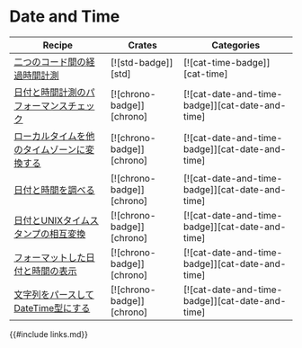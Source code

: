# Date and Time

| Recipe | Crates | Categories |
|--------|--------|------------|
| [二つのコード間の経過時間計測][ex-measure-elapsed-time] | [![std-badge]][std] | [![cat-time-badge]][cat-time] |
| [日付と時間計測のパフォーマンスチェック][ex-datetime-arithmetic] | [![chrono-badge]][chrono] | [![cat-date-and-time-badge]][cat-date-and-time] |
| [ローカルタイムを他のタイムゾーンに変換する][ex-convert-datetime-timezone] | [![chrono-badge]][chrono] | [![cat-date-and-time-badge]][cat-date-and-time] |
| [日付と時間を調べる][ex-examine-date-and-time] | [![chrono-badge]][chrono] | [![cat-date-and-time-badge]][cat-date-and-time] |
| [日付とUNIXタイムスタンプの相互変換][ex-convert-datetime-timestamp] | [![chrono-badge]][chrono] | [![cat-date-and-time-badge]][cat-date-and-time] |
| [フォーマットした日付と時間の表示][ex-format-datetime] | [![chrono-badge]][chrono] | [![cat-date-and-time-badge]][cat-date-and-time] |
| [文字列をパースしてDateTime型にする][ex-parse-datetime] | [![chrono-badge]][chrono] | [![cat-date-and-time-badge]][cat-date-and-time] |

[ex-measure-elapsed-time]: datetime/duration.html#measure-the-elapsed-time-between-two-code-sections
[ex-datetime-arithmetic]: datetime/duration.html#perform-checked-date-and-time-calculations
[ex-convert-datetime-timezone]: datetime/duration.html#convert-a-local-time-to-another-timezone
[ex-examine-date-and-time]: datetime/parse.html#examine-the-date-and-time
[ex-convert-datetime-timestamp]: datetime/parse.html#convert-date-to-unix-timestamp-and-vice-versa
[ex-format-datetime]: datetime/parse.html#display-formatted-date-and-time
[ex-parse-datetime]: datetime/parse.html#parse-string-into-datetime-struct

{{#include links.md}}
